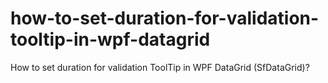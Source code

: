 # how-to-set-duration-for-validation-tooltip-in-wpf-datagrid
How to set duration for validation ToolTip in WPF DataGrid (SfDataGrid)?  
